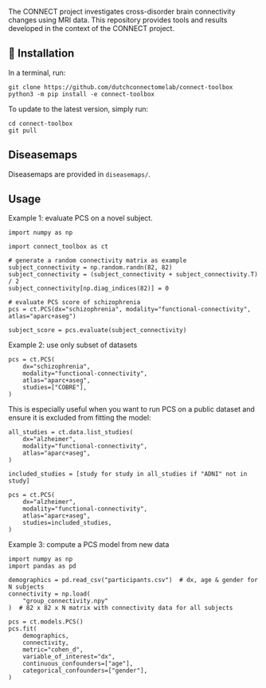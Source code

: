 The CONNECT project investigates cross-disorder brain connectivity changes using MRI data. 
This repository provides tools and results developed in the context of the  CONNECT project.

## :hammer: Installation

In a terminal, run:

```
git clone https://github.com/dutchconnectomelab/connect-toolbox
python3 -m pip install -e connect-toolbox
```

To update to the latest version, simply run:

```
cd connect-toolbox
git pull
```

## Diseasemaps

Diseasemaps are provided in `diseasemaps/`.

## Usage

Example 1: evaluate PCS on a novel subject.

```
import numpy as np

import connect_toolbox as ct

# generate a random connectivity matrix as example
subject_connectivity = np.random.randn(82, 82)
subject_connectivity = (subject_connectivity + subject_connectivity.T) / 2
subject_connectivity[np.diag_indices(82)] = 0

# evaluate PCS score of schizophrenia
pcs = ct.PCS(dx="schizophrenia", modality="functional-connectivity", atlas="aparc+aseg")

subject_score = pcs.evaluate(subject_connectivity)
```

Example 2: use only subset of datasets

```
pcs = ct.PCS(
    dx="schizophrenia",
    modality="functional-connectivity",
    atlas="aparc+aseg",
    studies=["COBRE"],
)
```

This is especially useful when you want to run PCS on a public dataset and ensure it is excluded from fitting the model:

```
all_studies = ct.data.list_studies(
    dx="alzheimer",
    modality="functional-connectivity",
    atlas="aparc+aseg",
)

included_studies = [study for study in all_studies if "ADNI" not in study]

pcs = ct.PCS(
    dx="alzheimer",
    modality="functional-connectivity",
    atlas="aparc+aseg",
    studies=included_studies,
)
```

Example 3: compute a PCS model from new data

```
import numpy as np
import pandas as pd

demographics = pd.read_csv("participants.csv")  # dx, age & gender for N subjects
connectivity = np.load(
    "group_connectivity.npy"
)  # 82 x 82 x N matrix with connectivity data for all subjects

pcs = ct.models.PCS()
pcs.fit(
    demographics,
    connectivity,
    metric="cohen_d",
    variable_of_interest="dx",
    continuous_confounders=["age"],
    categorical_confounders=["gender"],
)
```